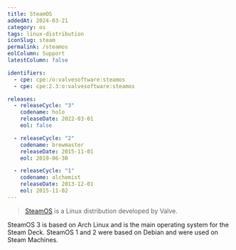 ```yaml
---
title: SteamOS
addedAt: 2024-03-21
category: os
tags: linux-distribution
iconSlug: steam
permalink: /steamos
eolColumn: Support
latestColumn: false

identifiers:
  - cpe: cpe:/o:valvesoftware:steamos
  - cpe: cpe:2.3:o:valvesoftware:steamos

releases:
  - releaseCycle: "3"
    codename: holo
    releaseDate: 2022-03-01
    eol: false

  - releaseCycle: "2"
    codename: brewmaster
    releaseDate: 2015-11-01
    eol: 2019-06-30

  - releaseCycle: "1"
    codename: alchemist
    releaseDate: 2013-12-01
    eol: 2015-11-02
---
```


> [SteamOS](https://store.steampowered.com/steamos) is a Linux distribution developed by Valve.

SteamOS 3 is based on Arch Linux and is the main operating system for the Steam Deck.
SteamOS 1 and 2 were based on Debian and were used on Steam Machines.
